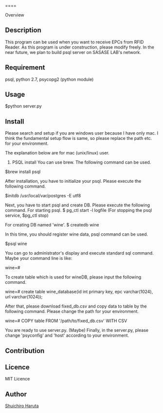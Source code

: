 
====

Overview

## Description
This program can be used when you want to receive EPCs from RFID Reader.
As this program is under construction, please modify freely.
In the near future, we plan to build psql server on SASASE LAB's network.

## Requirement
psql, python 2.7, psycopg2 (python module)

## Usage
$python server.py

## Install
Please search and setup if you are windows user because I have only mac.
I think the fundamental setup flow is same, so please replace the path etc. for your environment. 

The explanation below are for mac (unix/linux) user.

1. PSQL install
You can use brew. The following command can be used.

$brew install psql

After installation, you have to initialize your psql. Please execute the following command.

$initdb /usr/local/var/postgres -E utf8

Next, you have to start psql and create DB. Please execute the following command.
For starting psql.
$ pg_ctl start -l logfile
(For stopping the psql service, $pg_ctl stop)

For creating DB named 'wine'.
$ createdb wine

In this time, you should register wine data, psql command can be used.

$psql wine

You can go to administrator's display and execute standard sql command.
Maybe your command line is like:

wine=#

To create table which is used for wineDB, please input the following command.

wine=# create table wine_database(id int primary key, epc varchar(1024), url varchar(1024));

After that, please download fixed_db.csv and copy data to table by the following command. Please change the path for your environment.

wine=# COPY table FROM '/path/to/fixed_db.csv' WITH CSV

You are ready to use server.py. (Maybe)
Finally, in the server.py, please change 'psyconfig' and 'host' according to your environment.

## Contribution

## Licence

MIT Licence

## Author

[Shuichiro Haruta](haruta@sasase.ics.keio.ac.jp)
